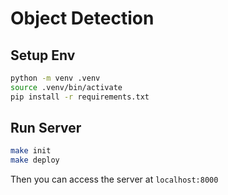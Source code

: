 # Object Detection

## Setup Env

```bash
python -m venv .venv
source .venv/bin/activate
pip install -r requirements.txt
```

## Run Server

```bash
make init
make deploy
```

Then you can access the server at `localhost:8000`
